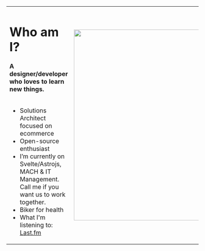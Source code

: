 
<table>
  <tr>
    <td>
      <h1> Who am I? </h1>
      <b>A designer/developer who loves to learn new things.</b>
      <br><br>
      <ul>
        <li>Solutions Architect focused on ecommerce</li>
        <li>Open-source enthusiast</li>
        <li>I’m currently on Svelte/Astrojs, MACH & IT Management. Call me if you want us to work together.</li>
        <li>Biker for health</li>
        <li>What I'm listening to: <a href="https://www.last.fm/user/renatoakamur" alt="Last.fm">Last.fm</a></li>
      </ul>  
      </td>   
     <td>
      <img src="https://user-images.githubusercontent.com/44816/89248794-feaa7600-d5e6-11ea-8c0a-588f4b062551.jpg" width="500">
     </td>
   </tr>
</table>
